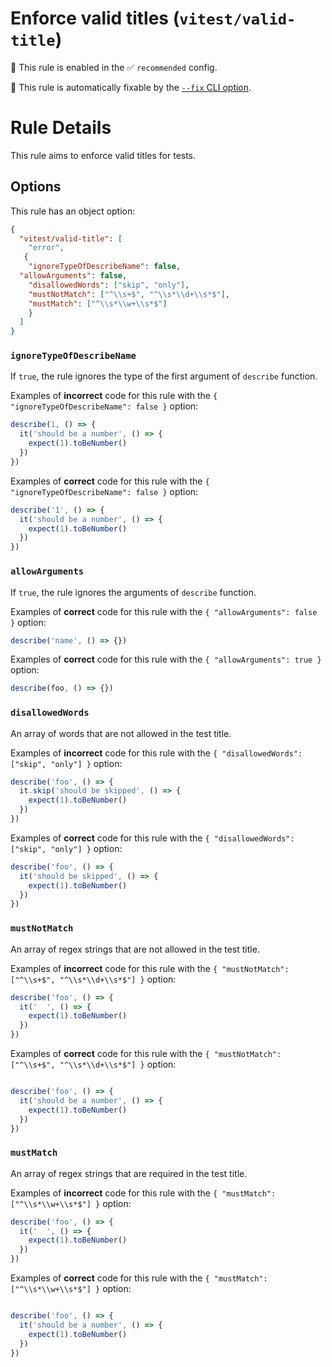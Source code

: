 # Enforce valid titles (`vitest/valid-title`)

💼 This rule is enabled in the ✅ `recommended` config.

🔧 This rule is automatically fixable by the [`--fix` CLI option](https://eslint.org/docs/latest/user-guide/command-line-interface#--fix).

<!-- end auto-generated rule header -->

# Rule Details

This rule aims to enforce valid titles for tests.

## Options

This rule has an object option:

```json
{
  "vitest/valid-title": [
	"error",
   { 
	"ignoreTypeOfDescribeName": false,
  "allowArguments": false,
	"disallowedWords": ["skip", "only"],
	"mustNotMatch": ["^\\s+$", "^\\s*\\d+\\s*$"],
	"mustMatch": ["^\\s*\\w+\\s*$"]
    }
  ]
}
```

### `ignoreTypeOfDescribeName`

If `true`, the rule ignores the type of the first argument of `describe` function.

Examples of **incorrect** code for this rule with the `{ "ignoreTypeOfDescribeName": false }` option:

```js
describe(1, () => {
  it('should be a number', () => {
	expect(1).toBeNumber()
  })
})
```

Examples of **correct** code for this rule with the `{ "ignoreTypeOfDescribeName": false }` option:

```js
describe('1', () => {
  it('should be a number', () => {
	expect(1).toBeNumber()
  })
})
```

### `allowArguments`

If `true`, the rule ignores the arguments of `describe` function.

Examples of **correct** code for this rule with the `{ "allowArguments": false }` option:

```js
describe('name', () => {})
```

Examples of **correct** code for this rule with the `{ "allowArguments": true }` option:

```js
describe(foo, () => {})
```

### `disallowedWords`

An array of words that are not allowed in the test title.

Examples of **incorrect** code for this rule with the `{ "disallowedWords": ["skip", "only"] }` option:

```js
describe('foo', () => {
  it.skip('should be skipped', () => {
	expect(1).toBeNumber()
  })
})
```

Examples of **correct** code for this rule with the `{ "disallowedWords": ["skip", "only"] }` option:

```js
describe('foo', () => {
  it('should be skipped', () => {
	expect(1).toBeNumber()
  })
})
```

### `mustNotMatch`

An array of regex strings that are not allowed in the test title.

Examples of **incorrect** code for this rule with the `{ "mustNotMatch": ["^\\s+$", "^\\s*\\d+\\s*$"] }` option:

```js
describe('foo', () => {
  it('  ', () => {
	expect(1).toBeNumber()
  })
})
```

Examples of **correct** code for this rule with the `{ "mustNotMatch": ["^\\s+$", "^\\s*\\d+\\s*$"] }` option:

```js

describe('foo', () => {
  it('should be a number', () => {
	expect(1).toBeNumber()
  })
})
```

### `mustMatch`

An array of regex strings that are required in the test title.

Examples of **incorrect** code for this rule with the `{ "mustMatch": ["^\\s*\\w+\\s*$"] }` option:

```js
describe('foo', () => {
  it('  ', () => {
	expect(1).toBeNumber()
  })
})
```

Examples of **correct** code for this rule with the `{ "mustMatch": ["^\\s*\\w+\\s*$"] }` option:

```js

describe('foo', () => {
  it('should be a number', () => {
	expect(1).toBeNumber()
  })
})
```

